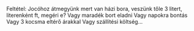 Feltétel: Jocóhoz átmegyünk mert van házi bora, veszünk tőle 3 litert, literenként ft, megéri e?
Vagy maradék bort eladni
Vagy napokra bontás
Vagy 3 kocsma eltérő árakkal
Vagy szállítési költség...